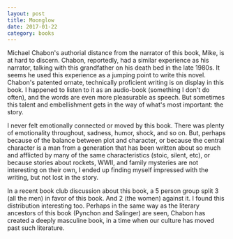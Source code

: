 ```yaml
---
layout: post
title: Moonglow 
date: 2017-01-22
category: books
---
```


Michael Chabon's authorial distance from the narrator of this book, Mike, is at hard to discern. Chabon, reportedly, had a similar experience as his narrator, talking with this grandfather on his death bed in the late 1980s. It seems he used this experience as a jumping point to write this novel. Chabon's patented ornate, technically proficient writing is on display in this book. I happened to listen to it as an audio-book (something I don't do often), and the words are even more pleasurable as speech. But sometimes this talent and embellishment gets in the way of what's most important: the story.

I never felt emotionally connected or moved by this book. There was plenty of emotionality throughout, sadness, humor, shock, and so on. But, perhaps because of the balance between plot and character, or because the central character is a man from a generation that has been written about so much and afflicted by many of the same characteristics (stoic, silent, etc), or because stories about rockets, WWII, and family mysteries are not interesting on their own, I ended up finding myself impressed with the writing, but not lost in the story.

In a recent book club discussion about this book, a 5 person group split 3 (all the men) in favor of this book. And 2 (the women) against it. I found this distribution interesting too. Perhaps in the same way as the literary ancestors of this book (Pynchon and Salinger) are seen, Chabon has created a deeply masculine book, in a time when our culture has moved past such literature.